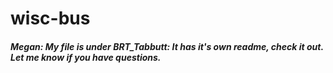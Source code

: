 # wisc-bus

##### Megan: My file is under BRT_Tabbutt: It has it's own readme, check it out. Let me know if you have questions. 
